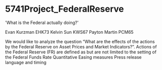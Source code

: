 # 5741Project_FederalReserve
'What is the Federal actually doing?'


Evan Kurzman EHK73
Kelvin Sun KWS67
Payton Martin PCM65

We would like to analyze the question “What are the effects of the actions by the Federal Reserve on Asset Prices and Market Indicators?”.
Actions of the Federal Reserve (FR) are defined as but are not limited to the setting of the 
Federal Funds Rate
Quantitative Easing measures
Press release language and timing
